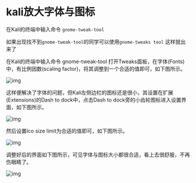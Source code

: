 # kali放大字体与图标

在Kali的终端中输入命令 `gnome-tweak-tool`

 如果出现找不到`gnome-tweak-tool`的同学可以使用`gnome-tweaks tool` 这样就出来了 

在Kali的终端中输入命令 gnome-tweak-tool 打开Tweaks面板，在字体(Fonts)中，有比例因数(scaling factor)，将其调整到一个合适的值即可，如下图所示。

![img](../../#ImageAssets/fonts.png)

这样便解决了字体的问题，但Kali左侧边栏的图标还是很小，其设置在扩展(Extensions)的Dash to dock中，点击Dash to dock旁的小齿轮图标进入设置界面，如下图所示。

![img](../../#ImageAssets/open-extensions.jpg)

然后设置Ico size limit为合适的值即可，如下图所示。

![img](../../#ImageAssets/Dash2Dock.jpg)

调整好后的界面如下图所示，可见字体与图标大小都很合适，看上去很舒服，不再伤眼睛了。

![img](../../#ImageAssets/after.jpg)
